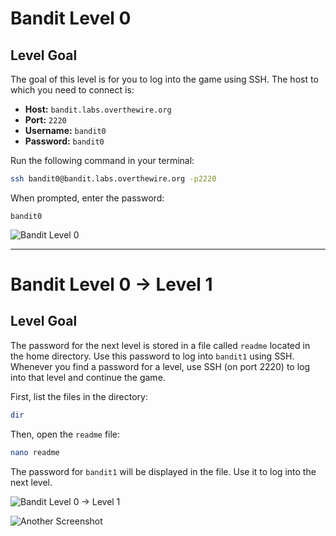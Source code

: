 # Bandit Level 0

## Level Goal

The goal of this level is for you to log into the game using SSH. The host to which you need to connect is:

- **Host:** `bandit.labs.overthewire.org`
- **Port:** `2220`
- **Username:** `bandit0`
- **Password:** `bandit0`

Run the following command in your terminal:

```sh
ssh bandit0@bandit.labs.overthewire.org -p2220
```

When prompted, enter the password:

```
bandit0
```

![Bandit Level 0](https://i.imgur.com/NdUtUyD.png)

---

# Bandit Level 0 → Level 1

## Level Goal

The password for the next level is stored in a file called `readme` located in the home directory. Use this password to log into `bandit1` using SSH. Whenever you find a password for a level, use SSH (on port 2220) to log into that level and continue the game.

First, list the files in the directory:

```sh
dir
```

Then, open the `readme` file:

```sh
nano readme
```

The password for `bandit1` will be displayed in the file. Use it to log into the next level.

![Bandit Level 0 → Level 1](https://i.imgur.com/mCEM9t7.png)

![Another Screenshot](https://i.imgur.com/Qx31a3a.png)

